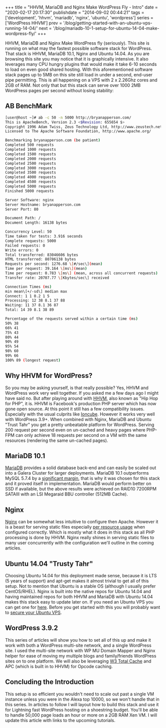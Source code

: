 +++
title = "HHVM, MariaDB and Nginx Make WordPress Fly - Intro"
date = "2020-02-17 20:17:30"
publishdate = "2014-09-02 00:44:21"
tags = ['development', 'hhvm', 'mariadb', 'nginx', 'ubuntu', 'wordpress']
series = ['WordPress HHVM']
prev = '/blog/getting-started-with-an-ubuntu-vps-running-14-04/'
next = '/blog/mariadb-10-1-setup-for-ubuntu-14-04-make-wordpress-fly/'
+++

HHVM, MariaDB and Nginx Make WordPress fly (seriously). This site is running
on what may the fastest possible software stack for WordPress. That stack is
HHVM, MariaDB 10.1, Nginx and Ubuntu 14.04. As you are browsing this site you
may notice that it is graphically intensive. It also leverages many CPU hungry
plugins that would make it take 6-10 seconds to load on even good shared
hosting. With this aforementioned software stack pages up to 5MB on this site
still load in under a second, end-user pipe permitting. This is all happening on
a VPS with 2 x 2.26Ghz cores and 2GB of RAM. Not only that but this stack can
serve over 1000 2MB WordPress pages per second without losing stability:

## AB BenchMark

```bash
[user@host ~]# ab -c 50 -n 5000 http://bryanapperson.com/
This is ApacheBench, Version 2.3 <$Revision: 655654 $>
Copyright 1996 Adam Twiss, Zeus Technology Ltd, http://www.zeustech.net/
Licensed to The Apache Software Foundation, http://www.apache.org/

Benchmarking bryanapperson.com (be patient)
Completed 500 requests
Completed 1000 requests
Completed 1500 requests
Completed 2000 requests
Completed 2500 requests
Completed 3000 requests
Completed 3500 requests
Completed 4000 requests
Completed 4500 requests
Completed 5000 requests
Finished 5000 requests

Server Software: nginx
Server Hostname: bryanapperson.com
Server Port: 80

Document Path: /
Document Length: 16138 bytes

Concurrency Level: 50
Time taken for tests: 3.916 seconds
Complete requests: 5000
Failed requests: 0
Write errors: 0
Total transferred: 83046606 bytes
HTML transferred: 80706138 bytes
Requests per second: 1276.68 \[#/sec\](mean)
Time per request: 39.164 \[ms\](mean)
Time per request: 0.783 \[ms\] (mean, across all concurrent requests)
Transfer rate: 20707.77 \[Kbytes/sec\] received

Connection Times (ms)
min mean\[+/-sd\] median max
Connect: 1 1 0.2 1 5
Processing: 12 38 8.1 37 88
Waiting: 11 37 8.1 36 87
Total: 14 39 8.1 38 89

Percentage of the requests served within a certain time (ms)
50% 38
66% 41
75% 43
80% 44
90% 49
95% 54
98% 60
99% 66
100% 89 (longest request)
```

## Why HHVM for WordPress?

So you may be asking yourself, is that really possible? Yes, HHVM and WordPress
work very well together. If you asked me a few days ago I might have said no.
But after playing around with [HHVM](http://hhvm.com/ 'HHVM'), also known as
"Hip Hop for PHP", it is. HHVM is Facebook's production PHP server which has now
gone open source. At this point it still has a few compatibility issues.
Especially with the usual culprits like
[Ioncube](http://forum.ioncube.com/viewtopic.php?p=10357&sid=45481ca609255e7435f1f4a938e5a786 'Ioncube').
However it works very well with WordPress 3.9+. When combined with Nginx,
MariaDB and Ubuntu "Trust Tahr" you get a pretty unbeatable platform for
WordPress. Serving 200 request per second even on un-cached and heavy pages
where PHP-FPM can only achieve 18 requests per second on a VM with the same
resources (rendering the same un-cached pages).

## MariaDB 10.1

[MariaDB](https://mariadb.org/ 'MariaDB') provides a solid database back-end and
can easily be scaled out into a Galera Cluster for larger deployments. MariaDB
10.1 outperforms MySQL 5.7.4 by a
[significant margin](https://blog.mariadb.org/performance-evaluation-of-mariadb-10-1-and-mysql-5-7-4-labs-tplc/ 'MariaDB 10.1 vs MySQL 5.7.4'),
that is why it was chosen for this stack and it proved itself in implementation.
MariaDB would perform better on SSD if available, but the above results were
achieved on RAID10 7200RPM SATAIII with an LSI Megaraid BBU controller (512MB
Cache).

## Nginx

[Nginx](http://nginx.com/ 'Nginx') can be somewhat less intuitive to configure
then Apache. However it is a beast for serving static files especially
[per resource usage](http://raspberrywebserver.com/raspberrypicluster/comparing-the-performance-of-nginx-and-apache-web-servers.html 'Apache Vs. Nginx on Rasberry Pi')
when configured correctly. Which is mostly what it does in this stack as all PHP
processing is done by HHVM. Nginx really shines in serving static files to many
user concurrently with the configuration we'll outline in the coming articles.

## Ubuntu 14.04 "Trusty Tahr"

Choosing Ubuntu 14.04 for this deployment made sense, because it is LTS (5 years
of support) and apt-get makes it almost trivial to get all of this setup. Not to
mention that Ubuntu is a stable OS (although I usually prefer CentOS/RHEL).
Nginx is built into the native repos for Ubuntu 14.04 and having maintained
repos for both HHVM and MariaDB with Ubuntu 14.04 makes this stack easy to
update later on. If you need an Ubuntu VPS you can get one for [here](https://www.vultr.com/).
Before you get started with this you will probably want to
[secure your Ubuntu VPS](/blog/getting-started-with-an-ubuntu-vps-running-14-04/).

## WordPress 3.9.2

This series of articles will show you how to set all of this up and make it work
with both a WordPress multi-site network, and a single WordPress site. I used
the multi-site network with WP MU Domain Mapper and Nginx helper for ease of
moving my multiple blogs and family/friends WordPress sites on to one platform.
We will also be leveraging
[W3 Total Cache](https://wordpress.org/plugins/w3-total-cache/ 'W3 Total Cache')
and APC (which is built in to HHVM) for Opcode caching.

## Concluding the Introduction

This setup is so efficient you wouldn't need to scale out past a single VM
instance unless you were in the Alexa top 10000, so we won't handle that in this
series. In articles to follow I will layout how to build this stack and use it
for Lightning fast WordPress hosting on a shoestring budget. You'll be able to
handle 50,000 page loads an hour or more on a 2GB RAM Xen VM. I will update this
article with links to the upcoming tutorials.

